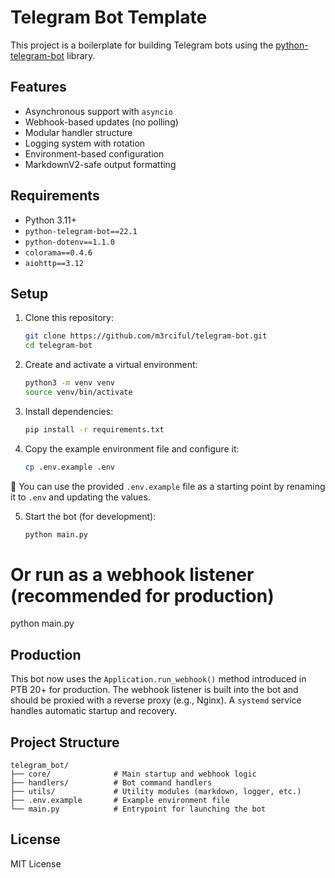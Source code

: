 # Telegram Bot Template

This project is a boilerplate for building Telegram bots using the [python-telegram-bot](https://docs.python-telegram-bot.org/) library.

## Features

- Asynchronous support with `asyncio`
- Webhook-based updates (no polling)
- Modular handler structure
- Logging system with rotation
- Environment-based configuration
- MarkdownV2-safe output formatting

## Requirements

- Python 3.11+
- `python-telegram-bot==22.1`
- `python-dotenv==1.1.0`
- `colorama==0.4.6`
- `aiohttp==3.12`

## Setup

1. Clone this repository:
   ```bash
   git clone https://github.com/m3rciful/telegram-bot.git
   cd telegram-bot
   ```

2. Create and activate a virtual environment:
   ```bash
   python3 -m venv venv
   source venv/bin/activate
   ```

3. Install dependencies:
   ```bash
   pip install -r requirements.txt
   ```

4. Copy the example environment file and configure it:
   ```bash
   cp .env.example .env
   ```

 📄 You can use the provided `.env.example` file as a starting point by renaming it to `.env` and updating the values.

5. Start the bot (for development):
   ```bash
   python main.py
   ```

# Or run as a webhook listener (recommended for production)
python main.py

## Production

This bot now uses the `Application.run_webhook()` method introduced in PTB 20+ for production. The webhook listener is built into the bot and should be proxied with a reverse proxy (e.g., Nginx). A `systemd` service handles automatic startup and recovery.

## Project Structure

```
telegram_bot/
├── core/              # Main startup and webhook logic
├── handlers/          # Bot command handlers
├── utils/             # Utility modules (markdown, logger, etc.)
├── .env.example       # Example environment file
└── main.py            # Entrypoint for launching the bot
```

## License

MIT License
